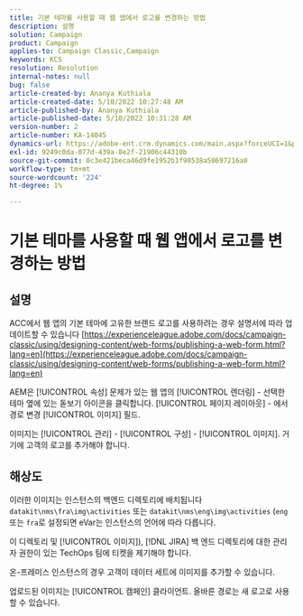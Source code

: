 ```yaml
---
title: 기본 테마를 사용할 때 웹 앱에서 로고를 변경하는 방법
description: 설명
solution: Campaign
product: Campaign
applies-to: Campaign Classic,Campaign
keywords: KCS
resolution: Resolution
internal-notes: null
bug: false
article-created-by: Ananya Kuthiala
article-created-date: 5/10/2022 10:27:48 AM
article-published-by: Ananya Kuthiala
article-published-date: 5/10/2022 10:31:28 AM
version-number: 2
article-number: KA-14045
dynamics-url: https://adobe-ent.crm.dynamics.com/main.aspx?forceUCI=1&pagetype=entityrecord&etn=knowledgearticle&id=bae753d3-4bd0-ec11-a7b5-0022480a8e40
exl-id: 9249c0da-077d-439a-8e2f-21906c44310b
source-git-commit: 0c3e421beca46d9fe1952b1f98538a50697216a0
workflow-type: tm+mt
source-wordcount: '224'
ht-degree: 1%

---
```


# 기본 테마를 사용할 때 웹 앱에서 로고를 변경하는 방법

## 설명


ACC에서 웹 앱의 기본 테마에 고유한 브랜드 로고를 사용하려는 경우 설명서에 따라 업데이트할 수 있습니다 [https://experienceleague.adobe.com/docs/campaign-classic/using/designing-content/web-forms/publishing-a-web-form.html?lang=en](https://experienceleague.adobe.com/docs/campaign-classic/using/designing-content/web-forms/publishing-a-web-form.html?lang=en)

AEM은 [!UICONTROL 속성] 문제가 있는 웹 앱의 [!UICONTROL 렌더링] - 선택한 테마 옆에 있는 돋보기 아이콘을 클릭합니다. [!UICONTROL 페이지 레이아웃] - 에서 경로 변경 [!UICONTROL 이미지] 필드.

이미지는 [!UICONTROL 관리] - [!UICONTROL 구성] - [!UICONTROL 이미지]. 거기에 고객의 로고를 추가해야 합니다.


## 해상도


이러한 이미지는 인스턴스의 백엔드 디렉토리에 배치됩니다 `datakit\nms\fra\img\activities` 또는 `datakit\nms\eng\img\activities` (`eng` 또는 `fra`로 설정되면 eVar는 인스턴스의 언어에 따라 다릅니다.

이 디렉토리 및 [!UICONTROL 이미지]), [!DNL JIRA] 백 엔드 디렉토리에 대한 관리자 권한이 있는 TechOps 팀에 티켓을 제기해야 합니다.

온-프레미스 인스턴스의 경우 고객이 데이터 세트에 이미지를 추가할 수 있습니다.

업로드된 이미지는 [!UICONTROL 캠페인] 클라이언트. 올바른 경로는 새 로고로 사용할 수 있습니다.
